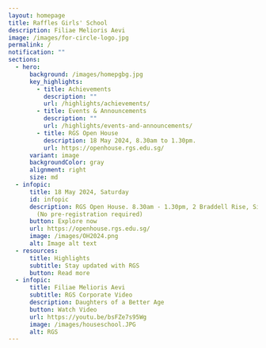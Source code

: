 ```yaml
---
layout: homepage
title: Raffles Girls' School
description: Filiae Melioris Aevi
image: /images/for-circle-logo.jpg
permalink: /
notification: ""
sections:
  - hero:
      background: /images/homepgbg.jpg
      key_highlights:
        - title: Achievements
          description: ""
          url: /highlights/achievements/
        - title: Events & Announcements
          description: ""
          url: /highlights/events-and-announcements/
        - title: RGS Open House
          description: 18 May 2024, 8.30am to 1.30pm.
          url: https://openhouse.rgs.edu.sg/
      variant: image
      backgroundColor: gray
      alignment: right
      size: md
  - infopic:
      title: 18 May 2024, Saturday
      id: infopic
      description: RGS Open House. 8.30am - 1.30pm, 2 Braddell Rise, Singapore 318871
        (No pre-registration required)
      button: Explore now
      url: https://openhouse.rgs.edu.sg/
      image: /images/OH2024.png
      alt: Image alt text
  - resources:
      title: Highlights
      subtitle: Stay updated with RGS
      button: Read more
  - infopic:
      title: Filiae Melioris Aevi
      subtitle: RGS Corporate Video
      description: Daughters of a Better Age
      button: Watch Video
      url: https://youtu.be/bsFZe7s95Wg
      image: /images/houseschool.JPG
      alt: RGS
---
```

